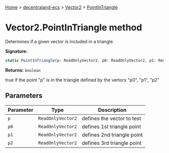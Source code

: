 [Home](./index) &gt; [decentraland-ecs](./decentraland-ecs.md) &gt; [Vector2](./decentraland-ecs.vector2.md) &gt; [PointInTriangle](./decentraland-ecs.vector2.pointintriangle.md)

# Vector2.PointInTriangle method

Determines if a given vector is included in a triangle

**Signature:**
```javascript
static PointInTriangle(p: ReadOnlyVector2, p0: ReadOnlyVector2, p1: ReadOnlyVector2, p2: ReadOnlyVector2): boolean;
```
**Returns:** `boolean`

true if the point "p" is in the triangle defined by the vertors "p0", "p1", "p2"

## Parameters

|  Parameter | Type | Description |
|  --- | --- | --- |
|  `p` | `ReadOnlyVector2` | defines the vector to test |
|  `p0` | `ReadOnlyVector2` | defines 1st triangle point |
|  `p1` | `ReadOnlyVector2` | defines 2nd triangle point |
|  `p2` | `ReadOnlyVector2` | defines 3rd triangle point |

